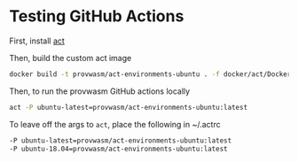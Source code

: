# Testing GitHub Actions

First, install [act](https://github.com/nektos/act)

Then, build the custom act image

```bash
docker build -t provwasm/act-environments-ubuntu . -f docker/act/Dockerfile
```

Then, to run the provwasm GitHub actions locally

```bash
act -P ubuntu-latest=provwasm/act-environments-ubuntu:latest
```

To leave off the args to `act`, place the following in ~/.actrc

```bash
-P ubuntu-latest=provwasm/act-environments-ubuntu:latest
-P ubuntu-18.04=provwasm/act-environments-ubuntu:latest
```
